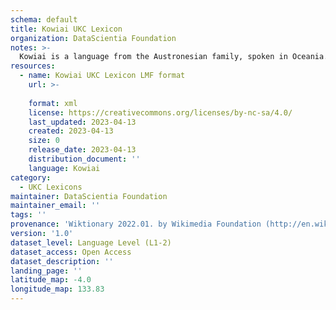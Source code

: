 ```yaml
---
schema: default
title: Kowiai UKC Lexicon
organization: DataScientia Foundation
notes: >-
  Kowiai is a language from the Austronesian family, spoken in Oceania. The UKC Lexicon of Kowiai is represented as a lexico-semantic network. It consists of words, word senses, synsets, as well as sense-level and synset-level relationships.
resources:
  - name: Kowiai UKC Lexicon LMF format
    url: >-
      
    format: xml
    license: https://creativecommons.org/licenses/by-nc-sa/4.0/
    last_updated: 2023-04-13
    created: 2023-04-13
    size: 0
    release_date: 2023-04-13
    distribution_document: ''
    language: Kowiai
category:
  - UKC Lexicons
maintainer: DataScientia Foundation
maintainer_email: ''
tags: ''
provenance: 'Wiktionary 2022.01. by Wikimedia Foundation (http://en.wiktionary.org); Princeton WordNet 2.1 by Princeton University (https://wordnet.princeton.edu)'
version: '1.0'
dataset_level: Language Level (L1-2)
dataset_access: Open Access
dataset_description: ''
landing_page: ''
latitude_map: -4.0
longitude_map: 133.83
---
```

